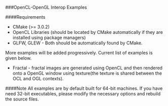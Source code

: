 ###OpenCL-OpenGL Interop Examples

####Requirements

* CMake (>= 3.0.2)
* OpenCL Libraries (should be located by CMake automatically if they are installed using package
  managers)
* GLFW, GLEW - Both should be automatically found by CMake.

More examples will be added progressively. Current list of examples is given below.

* Fractal - fractal images are generated using OpenCL and then rendered onto a OpenGL window using texture(the texture is shared between the OCL and OGL contexts).

####Note
All examples are by default built for 64-bit machines. If you have need 32-bit executables, please modify the necessary options and rebuild the source files.
